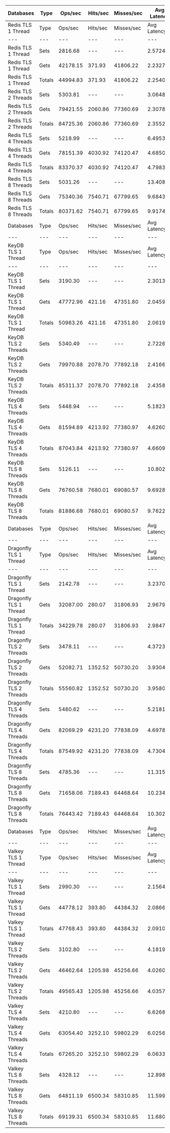 | Databases | Type | Ops/sec | Hits/sec | Misses/sec | Avg Latency | p50 Latency | p99 Latency | p99.9 Latency | KB/sec |
| --- | --- | --- | --- | --- | --- | --- | --- | --- | --- |
| Redis TLS 1 Thread | Type | Ops/sec | Hits/sec | Misses/sec | Avg Latency | p50 Latency | p99 Latency | p99.9 Latency | KB/sec |
| --- | --- | --- | --- | --- | --- | --- | --- | --- | --- |
Redis TLS 1 Thread | Sets | 2816.68 | --- | --- | 2.57243 | 2.22300 | 3.50300 | 129.53500 | 1539.93 |
Redis TLS 1 Thread | Gets | 42178.15 | 371.93 | 41806.22 | 2.23275 | 2.22300 | 3.47100 | 3.69500 | 1828.09 |
Redis TLS 1 Thread | Totals | 44994.83 | 371.93 | 41806.22 | 2.25401 | 2.22300 | 3.47100 | 3.71100 | 3368.02 |
Redis TLS 2 Threads | Sets | 5303.81 | --- | --- | 3.06480 | 2.28700 | 5.11900 | 284.67100 | 2899.70 |
Redis TLS 2 Threads | Gets | 79421.55 | 2060.86 | 77360.69 | 2.30785 | 2.27100 | 4.86300 | 6.78300 | 4126.57 |
Redis TLS 2 Threads | Totals | 84725.36 | 2060.86 | 77360.69 | 2.35524 | 2.27100 | 4.86300 | 6.87900 | 7026.27 |
Redis TLS 4 Threads | Sets | 5218.99 | --- | --- | 6.49539 | 4.63900 | 9.40700 | 655.35900 | 2853.33 |
Redis TLS 4 Threads | Gets | 78151.39 | 4030.92 | 74120.47 | 4.68506 | 4.60700 | 9.08700 | 11.32700 | 5067.96 |
Redis TLS 4 Threads | Totals | 83370.37 | 4030.92 | 74120.47 | 4.79838 | 4.60700 | 9.08700 | 11.58300 | 7921.29 |
Redis TLS 8 Threads | Sets | 5031.26 | --- | --- | 13.40847 | 9.40700 | 20.09500 | 1368.06300 | 2750.70 |
Redis TLS 8 Threads | Gets | 75340.36 | 7540.71 | 67799.65 | 9.68434 | 9.40700 | 19.32700 | 25.08700 | 6723.77 |
Redis TLS 8 Threads | Totals | 80371.62 | 7540.71 | 67799.65 | 9.91747 | 9.40700 | 19.32700 | 25.72700 | 9474.46 |
| Databases | Type | Ops/sec | Hits/sec | Misses/sec | Avg Latency | p50 Latency | p99 Latency | p99.9 Latency | KB/sec |
| --- | --- | --- | --- | --- | --- | --- | --- | --- | --- |
| KeyDB TLS 1 Thread | Type | Ops/sec | Hits/sec | Misses/sec | Avg Latency | p50 Latency | p99 Latency | p99.9 Latency | KB/sec |
| --- | --- | --- | --- | --- | --- | --- | --- | --- | --- |
KeyDB TLS 1 Thread | Sets | 3190.30 | --- | --- | 2.30136 | 2.07900 | 3.19900 | 104.95900 | 1744.20 |
KeyDB TLS 1 Thread | Gets | 47772.96 | 421.16 | 47351.80 | 2.04594 | 2.06300 | 3.10300 | 3.51900 | 2070.53 |
KeyDB TLS 1 Thread | Totals | 50963.26 | 421.16 | 47351.80 | 2.06193 | 2.06300 | 3.10300 | 3.55100 | 3814.73 |
KeyDB TLS 2 Threads | Sets | 5340.49 | --- | --- | 2.72260 | 2.17500 | 5.34300 | 133.11900 | 2919.75 |
KeyDB TLS 2 Threads | Gets | 79970.88 | 2078.70 | 77892.18 | 2.41668 | 2.17500 | 5.11900 | 7.48700 | 4156.91 |
KeyDB TLS 2 Threads | Totals | 85311.37 | 2078.70 | 77892.18 | 2.43583 | 2.17500 | 5.11900 | 7.74300 | 7076.67 |
KeyDB TLS 4 Threads | Sets | 5448.94 | --- | --- | 5.18237 | 4.57500 | 10.87900 | 242.68700 | 2979.05 |
KeyDB TLS 4 Threads | Gets | 81594.89 | 4213.92 | 77380.97 | 4.62608 | 4.57500 | 10.36700 | 13.43900 | 5293.98 |
KeyDB TLS 4 Threads | Totals | 87043.84 | 4213.92 | 77380.97 | 4.66090 | 4.57500 | 10.43100 | 13.82300 | 8273.03 |
KeyDB TLS 8 Threads | Sets | 5126.11 | --- | --- | 10.80275 | 9.40700 | 22.78300 | 471.03900 | 2802.55 |
KeyDB TLS 8 Threads | Gets | 76760.58 | 7680.01 | 69080.57 | 9.69280 | 9.40700 | 21.88700 | 28.41500 | 6849.09 |
KeyDB TLS 8 Threads | Totals | 81886.68 | 7680.01 | 69080.57 | 9.76228 | 9.40700 | 21.88700 | 29.31100 | 9651.63 |
| Databases | Type | Ops/sec | Hits/sec | Misses/sec | Avg Latency | p50 Latency | p99 Latency | p99.9 Latency | KB/sec |
| --- | --- | --- | --- | --- | --- | --- | --- | --- | --- |
| Dragonfly TLS 1 Thread | Type | Ops/sec | Hits/sec | Misses/sec | Avg Latency | p50 Latency | p99 Latency | p99.9 Latency | KB/sec |
| --- | --- | --- | --- | --- | --- | --- | --- | --- | --- |
Dragonfly TLS 1 Thread | Sets | 2142.78 | --- | --- | 3.23706 | 2.92700 | 6.68700 | 109.56700 | 1171.50 |
Dragonfly TLS 1 Thread | Gets | 32087.00 | 280.07 | 31806.93 | 2.96794 | 2.92700 | 6.55900 | 7.10300 | 1389.27 |
Dragonfly TLS 1 Thread | Totals | 34229.78 | 280.07 | 31806.93 | 2.98479 | 2.92700 | 6.55900 | 7.16700 | 2560.77 |
Dragonfly TLS 2 Threads | Sets | 3478.11 | --- | --- | 4.37231 | 3.88700 | 9.15100 | 167.93500 | 1901.55 |
Dragonfly TLS 2 Threads | Gets | 52082.71 | 1352.52 | 50730.20 | 3.93040 | 3.87100 | 8.89500 | 10.62300 | 2706.63 |
Dragonfly TLS 2 Threads | Totals | 55560.82 | 1352.52 | 50730.20 | 3.95806 | 3.87100 | 8.89500 | 10.81500 | 4608.18 |
Dragonfly TLS 4 Threads | Sets | 5480.62 | --- | --- | 5.21816 | 4.86300 | 11.00700 | 222.20700 | 2996.37 |
Dragonfly TLS 4 Threads | Gets | 82069.29 | 4231.20 | 77838.09 | 4.69784 | 4.83100 | 10.55900 | 13.18300 | 5321.13 |
Dragonfly TLS 4 Threads | Totals | 87549.92 | 4231.20 | 77838.09 | 4.73042 | 4.83100 | 10.62300 | 13.43900 | 8317.50 |
Dragonfly TLS 8 Threads | Sets | 4785.36 | --- | --- | 11.31514 | 10.30300 | 26.23900 | 462.84700 | 2616.25 |
Dragonfly TLS 8 Threads | Gets | 71658.06 | 7189.43 | 64468.64 | 10.23479 | 10.30300 | 25.08700 | 35.07100 | 6403.83 |
Dragonfly TLS 8 Threads | Totals | 76443.42 | 7189.43 | 64468.64 | 10.30242 | 10.30300 | 25.08700 | 36.60700 | 9020.08 |
| Databases | Type | Ops/sec | Hits/sec | Misses/sec | Avg Latency | p50 Latency | p99 Latency | p99.9 Latency | KB/sec |
| --- | --- | --- | --- | --- | --- | --- | --- | --- | --- |
| Valkey TLS 1 Thread | Type | Ops/sec | Hits/sec | Misses/sec | Avg Latency | p50 Latency | p99 Latency | p99.9 Latency | KB/sec |
| --- | --- | --- | --- | --- | --- | --- | --- | --- | --- |
Valkey TLS 1 Thread | Sets | 2990.30 | --- | --- | 2.15643 | 2.03100 | 3.31100 | 29.05500 | 1634.85 |
Valkey TLS 1 Thread | Gets | 44778.12 | 393.80 | 44384.32 | 2.08664 | 2.03100 | 3.26300 | 5.15100 | 1940.25 |
Valkey TLS 1 Thread | Totals | 47768.43 | 393.80 | 44384.32 | 2.09101 | 2.03100 | 3.26300 | 5.37500 | 3575.11 |
Valkey TLS 2 Threads | Sets | 3102.80 | --- | --- | 4.18199 | 4.38300 | 8.51100 | 74.23900 | 1696.36 |
Valkey TLS 2 Threads | Gets | 46462.64 | 1205.98 | 45256.66 | 4.02602 | 4.38300 | 8.25500 | 10.30300 | 2414.27 |
Valkey TLS 2 Threads | Totals | 49565.43 | 1205.98 | 45256.66 | 4.03579 | 4.38300 | 8.31900 | 10.55900 | 4110.63 |
Valkey TLS 4 Threads | Sets | 4210.80 | --- | --- | 6.62688 | 5.91900 | 12.47900 | 266.23900 | 2302.13 |
Valkey TLS 4 Threads | Gets | 63054.40 | 3252.10 | 59802.29 | 6.02566 | 5.91900 | 11.90300 | 15.42300 | 4088.88 |
Valkey TLS 4 Threads | Totals | 67265.20 | 3252.10 | 59802.29 | 6.06330 | 5.91900 | 11.96700 | 15.74300 | 6391.02 |
Valkey TLS 8 Threads | Sets | 4328.12 | --- | --- | 12.89866 | 11.26300 | 23.16700 | 540.67100 | 2366.27 |
Valkey TLS 8 Threads | Gets | 64811.19 | 6500.34 | 58310.85 | 11.59914 | 11.26300 | 22.14300 | 28.79900 | 5790.87 |
Valkey TLS 8 Threads | Totals | 69139.31 | 6500.34 | 58310.85 | 11.68049 | 11.26300 | 22.27100 | 29.69500 | 8157.14 |
